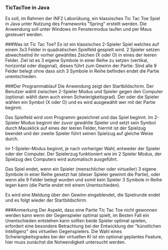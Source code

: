 ### TicTacToe in Java

Es soll, im Rahmen der INF2 Laborübung, ein klassisches Tic Tac Toe Spiel in Java unter Nutzung des Frameworks "Spring" erstellt werden. Die Anwendung soll unter Windows im Fenstermodus laufen und per Maus gesteuert werden.

###Was ist Tic Tac Toe?
Es ist ein klassisches 2-Spieler Spiel welches auf einem 3x3 Felder in quadratischen Spielfeld gespielt wird. 2 Spieler setzen abwechselnd ihr vorher gewähltes Zeichen (X oder O) in eines der leeren Felder. Ziel ist es 3 eigene Symbole in einer Reihe zu setzen (vertikal, horizontal oder diagonal), dieses führt zum Gewinn der Partie. Sind alle 9 Felder belegt ohne dass sich 3 Symbole in Reihe befinden endet die Partie unentschieden.

###Der Programmablauf
Die Anwendung zeigt den Startbildschirm. Der Benutzer wählt zwischen 2-Spieler Modus und Spieler gegen den Computer (optional: wählt dann auch einen Schwierigkeitsgrad). Der oder die Spieler wählen ein Symbol (X oder O) und es wird ausgewählt wer mit der Partie beginnt.

Das Spielfeld wird vom Programm gezeichnet und das Spiel beginnt. Im 2-Spieler Modus beginnt der zuvor gewählte Spieler und setzt sein Symbol durch Mausklick auf eines der leeren Felder, hiermit ist der Spielzug beendet und der zweite Spieler führt seinen Spielzug auf gleiche Weise durch. 

Im 1-Spieler-Modus beginnt, je nach vorheriger Wahl, entweder der Spieler oder der Computer. Der Spielerzug funktioniert wie im 2 Spieler Modus, der Spielzug des Computers wird automatisch ausgeführt.

Das Spiel endet, wenn ein Spieler (menschlicher oder virtueller) 3 eigene Symbole in einer Reihe gesetzt hat (dieser Spieler gewinnt die Partie), oder wenn alle 9 Felder belegt wurden und somit kein Spieler 3 Symbole in Reihe legen kann (die Partie endet mit einem Unentschieden).

Es wird eine Meldung über den Gewinn eingeblendet, die Spielrunde endet und es folgt wieder der Startbildschirm. 

###Anmerkung
Der Aspekt, dass eine Partie Tic Tac Toe nicht gewonnen werden kann wenn der Gegenspieler optimal spielt, im Besten Fall ein Unentschieden entstehen kann sollten beide Spieler optimal spielen, erfordert eine besondere Betrachtung bei der Entwicklung der "künstlichen Intelligenz" des virtuellen Gegenspielers. Die Wahl eines Schwierigkeitsgrades bei der virtuellen KI ist ein optional geplantes Feature, hier muss zunächst die Notwendigkeit untersucht werden.

